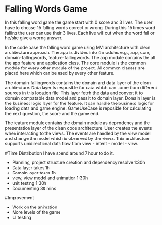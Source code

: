 # Falling Words Game

In this falling word game the game start with 0 score and 3 lives. The user have to choose 15 falling words correct or wrong. 
During this 15 times word faliing the user can use their 3 lives. Each live will cut when the word fall or he/she give a worng answer.

In the code base the falling word game using MVI architecture with clean architecture approach. The app is divided into 4 modules e.g., app,
core, domain-fallingwords, feature-fallingwords. The app module contains the all the app feature and application class. The core module is the common module 
for every other module of the project. All common classes are placed here which can be used by every other feature. 

The domain-fallingwords contains the domain and data layer of the clean architecture. Data layer is resposible for data which can come from different sources
in this location file. This layer fetch the data and convert it to domain compatable data model and pass it to domain layer. Domain layer is the business logic
layer for the feature. It can handle the business logic for loading data and game engine. GameUseCase is reposible for calculating the next question,
the score and the game end. 

The feature module contains the domain module as dependency and the presentation layer of the clean code architecture. User creates the events when 
interacting to the views. The events are handled by the view model and change the model which is observed by the views. This architecture supports
unidirectional data flow from view - intent - model - view. 

#Time Distribution
I have spend around 7 hour to do it. 
- Planning, project structure creation and dependency resolve 1:30h
- Data layer takes 1h
- Domain layer takes 1h
- view, view model and animation 1:30h
- unit testing 1:30h
- Documenting 30 mins

#Improvement
- Work on the animation
- More levels of the game
- UI testing
